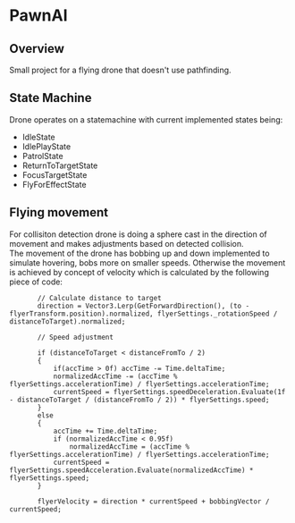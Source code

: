 # PawnAI

## Overview
Small project for a flying drone that doesn't use pathfinding.

## State Machine
Drone operates on a statemachine with current implemented states being:
 - IdleState
 - IdlePlayState
 - PatrolState
 - ReturnToTargetState
 - FocusTargetState
 - FlyForEffectState

## Flying movement

For collisiton detection drone is doing a sphere cast in the direction of movement and makes adjustments based on detected collision. \
The movement of the drone has bobbing up and down implemented to simulate hovering, bobs more on smaller speeds.
Otherwise the movement is achieved by concept of velocity which is calculated by the following piece of code:
 ```
        // Calculate distance to target
        direction = Vector3.Lerp(GetForwardDirection(), (to - flyerTransform.position).normalized, flyerSettings._rotationSpeed / distanceToTarget).normalized;

        // Speed adjustment

        if (distanceToTarget < distanceFromTo / 2)
        {
            if(accTime > 0f) accTime -= Time.deltaTime;
            normalizedAccTime -= (accTime % flyerSettings.accelerationTime) / flyerSettings.accelerationTime;
            currentSpeed = flyerSettings.speedDeceleration.Evaluate(1f - distanceToTarget / (distanceFromTo / 2)) * flyerSettings.speed;
        }
        else
        {
            accTime += Time.deltaTime;
            if (normalizedAccTime < 0.95f)
                normalizedAccTime = (accTime % flyerSettings.accelerationTime) / flyerSettings.accelerationTime;
            currentSpeed = flyerSettings.speedAcceleration.Evaluate(normalizedAccTime) * flyerSettings.speed;
        }

        flyerVelocity = direction * currentSpeed + bobbingVector / currentSpeed;
 ```
